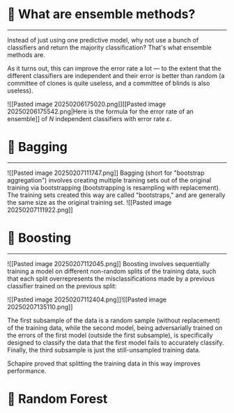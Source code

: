 # 🤔 What are ensemble methods?
---
Instead of just using one predictive model, why not use a bunch of classifiers and return the majority classification? That's what ensemble methods are.

As it turns out, this can improve the error rate a lot — to the extent that the different classifiers are independent and their error is better than random (a committee of clones is quite useless, and a committee of blinds is also useless).

![[Pasted image 20250206175020.png]][[Pasted image 20250206175542.png|Here is the formula for the error rate of an ensemble]] of $N$ independent classifiers with error rate $ε$.

# 👜 Bagging
---
![[Pasted image 20250207111747.png]]
Bagging (short for "bootstrap aggregation") involves creating multiple training sets out of the original training via bootstrapping (bootstrapping is resampling with replacement). The training sets created this way are called "bootstraps," and are generally the same size as the original training set.
![[Pasted image 20250207111922.png]]


# 🚀 Boosting
---
![[Pasted image 20250207112045.png]]
Boosting involves sequentially training a model on different non-random splits of the training data, such that each split overrepresents the misclassifications made by a previous classifier trained on the previous split:

![[Pasted image 20250207112404.png]]![[Pasted image 20250207135110.png]]

The first subsample of the data is a random sample (without replacement) of the training data, while the second model, being adversarially trained on the errors of the first model (outside the first subsample), is specifically designed to classify the data that the first model fails to accurately classify. Finally, the third subsample is just the still-unsampled training data.

Schapire proved that splitting the training data in this way improves performance.


# 🌲 Random Forest
